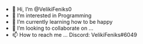 - 👋 Hi, I’m @VelikiFeniks0
- 👀 I’m interested in Programming
- 🌱 I’m currently learning how to be happy
- 💞️ I’m looking to collaborate on ...
- 📫 How to reach me ... Discord: VelikiFeniks#6049
  
<!---
VelikiFeniks0/VelikiFeniks0 is a ✨ special ✨ repository because its `README.md` (this file) appears on your GitHub profile.
You can click the Preview link to take a look at your changes.
--->
